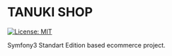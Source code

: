 TANUKI SHOP
=====


[![License: MIT](https://img.shields.io/badge/License-MIT-blue.svg)](https://opensource.org/licenses/MIT)

Symfony3 Standart Edition based ecommerce project.
